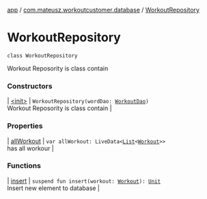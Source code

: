 [app](../../index.md) / [com.mateusz.workoutcustomer.database](../index.md) / [WorkoutRepository](./index.md)

# WorkoutRepository

`class WorkoutRepository`

Workout Reposority is class contain

### Constructors

| [&lt;init&gt;](-init-.md) | `WorkoutRepository(wordDao: `[`WorkoutDao`](../-workout-dao/index.md)`)`<br>Workout Reposority is class contain |

### Properties

| [allWorkout](all-workout.md) | `var allWorkout: LiveData<`[`List`](https://kotlinlang.org/api/latest/jvm/stdlib/kotlin.collections/-list/index.html)`<`[`Workout`](../-workout/index.md)`>>`<br>has all workour |

### Functions

| [insert](insert.md) | `suspend fun insert(workout: `[`Workout`](../-workout/index.md)`): `[`Unit`](https://kotlinlang.org/api/latest/jvm/stdlib/kotlin/-unit/index.html)<br>Insert new element to database |

